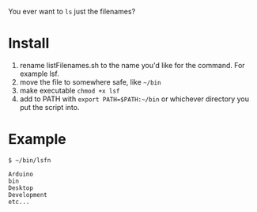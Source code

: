 You ever want to `ls` just the filenames?

# Install
1. rename listFilenames.sh to the name you'd like for the command. For example lsf.
2. move the file to somewhere safe, like `~/bin`
3. make executable `chmod +x lsf`
4. add to PATH with `export PATH=$PATH:~/bin` or whichever directory you put the script into. 

# Example
```
$ ~/bin/lsfn

Arduino
bin
Desktop
Development
etc...
```
